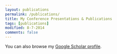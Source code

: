 ```yaml
---
layout: publications
permalink: /publications/
title: My Conference Presentations & Publications
tags: [publications]
modified: 8-7-2014
comments: false
---
```


You can also browse my <a href="" target="_blank">Google Scholar profile</a>.
